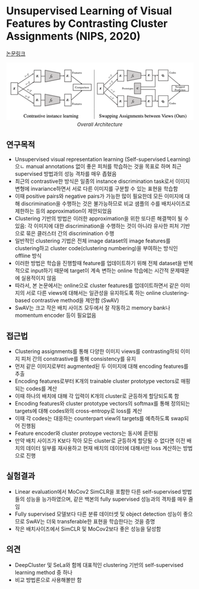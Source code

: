 # Unsupervised Learning of Visual Features by Contrasting Cluster Assignments (NIPS, 2020)

[논문링크](https://proceedings.neurips.cc/paper/2020/hash/70feb62b69f16e0238f741fab228fec2-Abstract.html)

<p align="center">
    <img width="600" alt='fig1' src="./img/04_13_01.png?raw=true"></br>
    <em><font size=2>Overall Architecture</font></em>
</p>

## 연구목적
- Unsupervised visual representation learning (Self-supervised Learning)으ㄴ manual annotations 없이 좋은 피처를 학습하는 것을 목표로 하며 최근 supervised 방법과의 성능 격차를 매우 좁혔음
- 최근의 contrastive한 방식은 일종의 instance discrimination task로서 이미지 변형에 invariance하면서 서로 다른 이미지를 구분할 수 있는 표현을 학습함
- 이때 positive pairs와 negative pairs가 가능한 많이 필요한데 모든 이미지에 대해 discrimination을 수행하는 것은 불가능하므로 비교 샘플의 수를 배치사이즈로 제한하는 등의 approximation이 제안되었음
- Clustering 기반의 방법은 이러한 approximation을 위한 또다른 해결책이 될 수 있음: 각 이미지에 대한 discrimination을 수행하는 것이 아니라 유사한 피처 기반으로 묶은 클러스터 간의 discrimination 수행
- 일반적인 clustering 기법은 전체 image dataset의 image features를 clustering하고 cluster code(clustering numbering)을 부여하는 방식인 offline 방식
- 이러한 방법은 학습을 진행할때 feature를 업데이트하기 위해 전체 dataset을 반복적으로 input하기 때문에 target이 계속 변하는 online 학습에는 시간적 문제때문에 실용적이지 않음
- 따라서, 본 논문에서는 online으로 cluster features를 업데이트하면서 같은 이미지의 서로 다른 views에 대해서는 일관성을 유지하도록 하는 online clustering-based contrastive method을 제안함 (SwAV)
- SwAV는 크고 작은 배치 사이즈 모두에서 잘 작동하고 memory bank나 momentum encoder 등이 필요없음

## 접근법
- Clustering assignments를 통해 다양한 이미지 views를 contrasting하되 이미지 피처 간의 constrastive를 통해 consistency를 유지
- 먼저 같은 이미지로부터 augmented된 두 이미지에 대해 encoding features를 추출
- Encoding features로부터 K개의 trainable cluster prototype vectors로 매핑되는 codes를 계산
- 이때 하나의 배치에 대해 각 입력이 K개의 cluster로 균등하게 할당되도록 함
- Encoding features와 cluster prototype vectors의 softmax를 통해 정의되는 targets에 대해 codes와의 cross-entropy로 loss를 계산
- 이때 각 codes는 대응하는 counterpart view의 targets를 예측하도록 swap되어 진행됨
- Feature encoder와 cluster protoype vectors는 동시에 훈련됨
- 만약 배치 사이즈가 K보다 작아 모든 cluster로 균등하게 할당될 수 없다면 이전 배치의 데이터 일부를 재사용하고 현재 배치의 데이터에 대해서만 loss 계산하는 방법으로 진행

## 실험결과
- Linear evaluation에서 MoCov2 SimCLR을 포함한 다른 self-supervised 방법들의 성능을 능가하였으며, 같은 백본의 fully supervised 성능과의 격차를 매우 줄임
- Fully supervised 모델보다 다른 분류 데이터셋 및 object detection 성능이 좋으므로 SwAV는 더욱 transferable한 표현을 학습한다는 것을 증명
- 작은 배치사이즈에서 SimCLR 및 MoCov2보다 좋은 성능을 달성함
  
## 의견
- DeepCluster 및 SeLa와 함께 대표적인 clustering 기반의 self-supervised learning method 중 하나
- 비교 방법론으로 사용해볼만 함